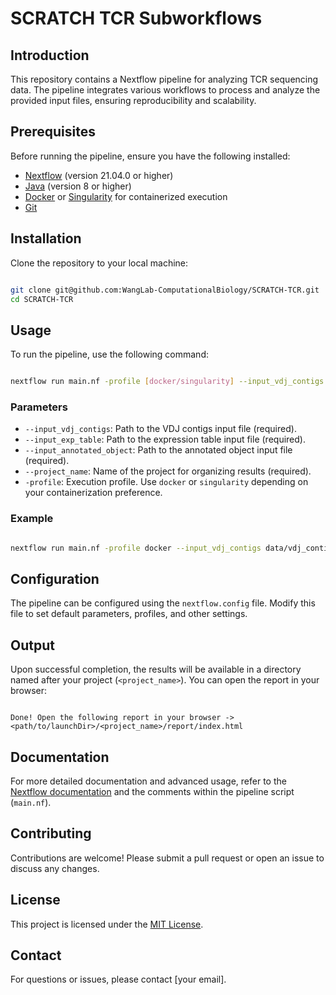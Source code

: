 # SCRATCH TCR Subworkflows

## Introduction

This repository contains a Nextflow pipeline for analyzing TCR sequencing data. The pipeline integrates various workflows to process and analyze the provided input files, ensuring reproducibility and scalability.

## Prerequisites

Before running the pipeline, ensure you have the following installed:

- [Nextflow](https://www.nextflow.io/) (version 21.04.0 or higher)
- [Java](https://www.oracle.com/java/technologies/javase-downloads.html) (version 8 or higher)
- [Docker](https://www.docker.com/) or [Singularity](https://sylabs.io/singularity/) for containerized execution
- [Git](https://git-scm.com/)

## Installation

Clone the repository to your local machine:

```bash

git clone git@github.com:WangLab-ComputationalBiology/SCRATCH-TCR.git
cd SCRATCH-TCR

```

## Usage

To run the pipeline, use the following command:

```bash

nextflow run main.nf -profile [docker/singularity] --input_vdj_contigs <path/to/vdj_contigs> --input_exp_table <path/to/exp_table> --input_annotated_object <path/to/annotated_object> --project_name <project_name>

```

### Parameters

- `--input_vdj_contigs`: Path to the VDJ contigs input file (required).
- `--input_exp_table`: Path to the expression table input file (required).
- `--input_annotated_object`: Path to the annotated object input file (required).
- `--project_name`: Name of the project for organizing results (required).
- `-profile`: Execution profile. Use `docker` or `singularity` depending on your containerization preference.

### Example

```bash

nextflow run main.nf -profile docker --input_vdj_contigs data/vdj_contigs.csv --input_exp_table data/exp_table.csv --input_annotated_object data/annotated_object.RDS --project_name Melanoma

```

## Configuration

The pipeline can be configured using the `nextflow.config` file. Modify this file to set default parameters, profiles, and other settings.

## Output

Upon successful completion, the results will be available in a directory named after your project (`<project_name>`). You can open the report in your browser:

```plaintext

Done! Open the following report in your browser -> <path/to/launchDir>/<project_name>/report/index.html

```

## Documentation

For more detailed documentation and advanced usage, refer to the [Nextflow documentation](https://www.nextflow.io/docs/latest/index.html) and the comments within the pipeline script (`main.nf`).

## Contributing

Contributions are welcome! Please submit a pull request or open an issue to discuss any changes.

## License

This project is licensed under the [MIT License](LICENSE).

## Contact

For questions or issues, please contact [your email].